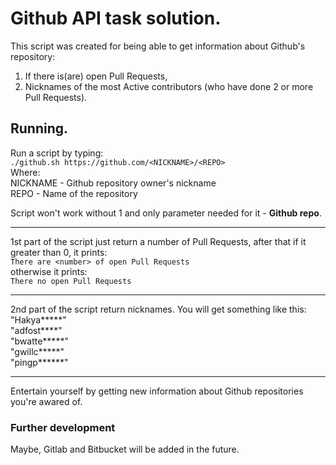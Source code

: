 # Github API task solution.

This script was created for being able to get information about Github's repository:  
1. If there is(are) open Pull Requests,
2. Nicknames of the most Active contributors (who have done 2 or more Pull Requests).


## Running.
Run a script by typing:  
`./github.sh https://github.com/<NICKNAME>/<REPO>`  
Where:  
NICKNAME - Github repository owner's nickname  
REPO     - Name of the repository

Script won't work without 1 and only parameter needed for it - **Github repo**.
***
1st part of the script just return a number of Pull Requests, after that if it greater than 0, it prints:  
`There are <number> of open Pull Requests`  
otherwise it prints:  
`There no open Pull Requests`
***
2nd part of the script return nicknames. You will get something like this:  
    "Hakya*****"  
    "adfost****"  
    "bwatte*****"  
    "gwillc*****"  
    "pingp******"
***
Entertain yourself by getting new information about Github repositories you're awared of.

### Further development
Maybe, Gitlab and Bitbucket will be added in the future.